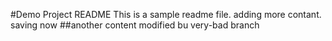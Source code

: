#Demo Project README
This is a sample readme file.
adding more contant. saving now
##another content
modified bu very-bad branch